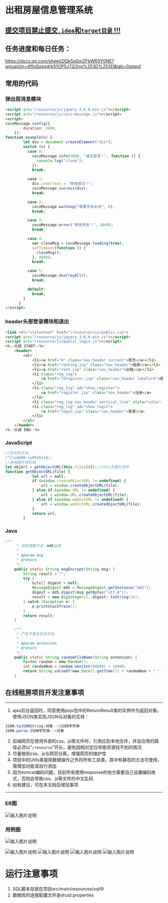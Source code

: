 # 出租房屋信息管理系统

## <ins>提交项目禁止提交`.idea`和`target目录` !!!</ins>

## 任务进度和每日任务：
https://docs.qq.com/sheet/DQk5qSmZFbWR3Y0NE?groupUin=4ffoQqsgdrk51OP5JTQ3ng%253D%253D&tab=0stqpd

## 常用的代码
### 弹出层消息模块
```html
<script src="/resource/js/jquery-3.6.0.min.js"></script>
<script src="/resource/js/coco-message.js"></script>
<script>
cocoMessage.config({
        duration: 2000,
    });
function example(n) {
        let div = document.createElement("div");
        switch (n) {
          case 0:
            cocoMessage.info(3000, "请先登录！", function () {
              console.log("close");
            });
            break;

          case 1:
            div.innerText = "修改成功！";
            cocoMessage.success(div);
            break;

          case 2:
            cocoMessage.warning("需要手动关闭", 0);
            break;

          case 3:
            cocoMessage.error("修改失败！", 3000);
            break;

          case 4:
            var closeMsg = cocoMessage.loading(true);
            setTimeout(function () {
              closeMsg();
            }, 4000);
            break;

          case 5:
            cocoMessage.destroyAll();
            break;

          default:
            break;
        }
      }
</script>
```



### header头部登录模块和退出
```html
<link rel="stylesheet" href="/resource/css/public.css">
<script src="/resource/js/jquery-3.6.0.min.js"></script>
<script src="/resource/js/public_login.js"></script>
<%--头部 START--%>
    <header>
        <ul>
            <li><a href="#" class="nav_header current">首页</a></li>
            <li><a href="renting.jsp" class="nav_header">租房</a></li>
            <li><a href="rent.jsp" class="nav_header">出租</a></li>
            <li class="reg_log">
                <a href="fdregister.jsp" class="nav_header landlord">成为房东</a>
            </li>
            <li class="reg_log" id="show_register">
                <a href="register.jsp" class="nav_header">注册</a>
            </li>
            <li class="reg_log nav_header vertical_line" style="color: #fff;">|</li>
            <li class="reg_log" id="show_login">
                <a href="login.jsp" class="nav_header">登录</a>
            </li>
        </ul>
    </header>
<%--头部 END--%>
```

### JavaScript

```javascript
//中文的正则
/^[\u4e00-\u9fa5]+$/;
//本地图片转在线
let objUrl = getObjectURL(this.files[0]);//this为图片控件
function getObjectURL(file) {
            let url = null;
            if (window.createObjectURL != undefined) {
                url = window.createObjectURL(file);
            } else if (window.URL != undefined) {
                url = window.URL.createObjectURL(file);
            } else if (window.webkitURL != undefined) {
                url = window.webkitURL.createObjectURL(file);
            }
            return url;
        }
```

### Java

```java
/**
     * 消息摘要方法，md5加密
     *
     * @param msg
     * @return
     */
    public static String msgEncrypt(String msg) {
        String result = "";
        try {
            byte[] digest = null;
            MessageDigest md5 = MessageDigest.getInstance("md5");
            digest = md5.digest(msg.getBytes("utf-8"));
            result = new BigInteger(1, digest).toString(16);
        } catch (Exception e) {
            e.printStackTrace();
        }
        return result;
    }

    /**
     * 产生不重复的文件名
     *
     * @param extension
     * @return
     */
    public static String randomFileName(String extension) {
        Random random = new Random();
        int randomNum = random.nextInt(90000) + 10000;
        return String.valueOf(new Date().getTime()) + randomNum + "." + extension;
    }
```

## 在线租房项目开发注意事项
-----
1. ajax后台返回时，同意使用pojo包中的ReturnResult类的实例作为返回对象，使用JSON类实现JSON与对象的互转：
```java
JSON.toJSONString:对象-->JSON字符串
JSON.parse:JSON字符串-->对象
```
2. 前端网页在使用外部的css、js等文件时，引用应到本地文件，并且应用的路径必须以“`/resource`”开头，避免因相对定位导致资源找不到的情况
3. 尽量做到css、js与网页分离，增强网页的维护性
4. 项目中的Utils类是除数据操作之外的所有工具类，其中有静态的方法可使用，需增加功能请自行添加
5. 因为tomcat编码问题，目前所有使用response的地方需要自己设置编码格式，否则会导致css、js等文件的中文乱码
6. 如有建议，可在本文档后增加事项
-----

### ER图
![输入图片说明](https://images.gitee.com/uploads/images/2021/1014/103454_09c723c8_8254421.jpeg "er图.jpg")

### 用例图
![输入图片说明](https://images.gitee.com/uploads/images/2021/1014/103614_8077cf44_8254421.png "系统总体用例图.png")

![输入图片说明](https://images.gitee.com/uploads/images/2021/1014/103628_467f8ac2_8254421.png "租户注册，登录用例图.png")
![输入图片说明](https://images.gitee.com/uploads/images/2021/1014/103637_5ad1221e_8254421.png "租户租房流程.png")
![输入图片说明](https://images.gitee.com/uploads/images/2021/1014/103544_3e0ce51a_8254421.png "房东发布房源流程.png")
![输入图片说明](https://images.gitee.com/uploads/images/2021/1014/103602_3f01b638_8254421.png "管理员用例图.png")

# 运行注意事项

1. SQL脚本存放在项目src/main/resources/sql中
2. 数据库的连接配置文件是druid.properties